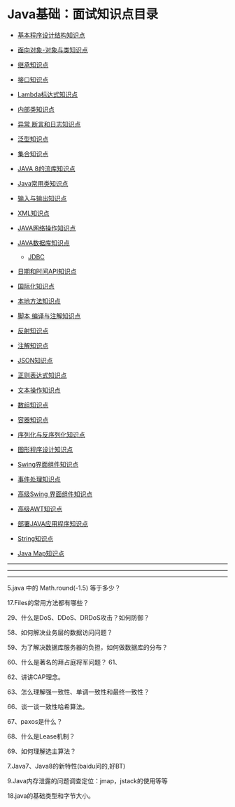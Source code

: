 
# Java基础：面试知识点目录

* [基本程序设计结构知识点](https://github.com/stevenli91748/JAVA-Architecture/blob/master/Java%20fundamental/interview/%E5%9F%BA%E6%9C%AC%E7%A8%8B%E5%BA%8F%E8%AE%BE%E8%AE%A1%E7%BB%93%E6%9E%84%E7%9F%A5%E8%AF%86%E7%82%B9.md)
  
* [面向对象-对象与类知识点](https://github.com/stevenli91748/JAVA-Architecture/blob/master/Object%20oriented/interview/README.md)
* [继承知识点](https://github.com/stevenli91748/JAVA-Architecture/blob/master/Java%20fundamental/interview/继承知识点.md)
* [接口知识点](https://github.com/stevenli91748/JAVA-Architecture/blob/master/Java%20fundamental/interview/接口知识点.md)
* [Lambda标达式知识点](https://github.com/stevenli91748/JAVA-Architecture/blob/master/Java%20fundamental/interview/Lambda标达式知识点.md)
* [内部类知识点](https://github.com/stevenli91748/JAVA-Architecture/blob/master/Java%20fundamental/interview/内部类知识点.md)
* [ 异常 断言和日志知识点](https://github.com/stevenli91748/JAVA-Architecture/blob/master/Java%20fundamental/interview/异常%20断言和日志知识点.md)
* [泛型知识点](https://github.com/stevenli91748/JAVA-Architecture/blob/master/Java%20fundamental/interview/泛型知识点.md)
* [集合知识点](https://github.com/stevenli91748/JAVA-Architecture/blob/master/Java%20fundamental/interview/容器.md)
* [JAVA 8的流库知识点](https://github.com/stevenli91748/JAVA-Architecture/blob/master/Java%20fundamental/interview/JAVA5-8的流库知识点.md)
* [Java常用类知识点](https://github.com/stevenli91748/JAVA-Architecture/blob/master/Java%20fundamental/interview/Java常用类知识点.md)
* [输入与输出知识点](https://github.com/stevenli91748/JAVA-Architecture/blob/master/Java%20fundamental/interview/javaIO.md)
* [XML知识点](https://github.com/stevenli91748/JAVA-Architecture/blob/master/Java%20fundamental/interview/XML知识点.md)
* [JAVA网络操作知识点](https://github.com/stevenli91748/JAVA-Architecture/blob/master/Java%20fundamental/interview/JAVA网络操作知识点.md)
* [JAVA数据库知识点](https://github.com/stevenli91748/JAVA-Architecture/blob/master/Java%20fundamental/interview/JAVA数据库知识点.md)
  *  [JDBC](#JDBC)
* [日期和时间API知识点](https://github.com/stevenli91748/JAVA-Architecture/blob/master/Java%20fundamental/interview/日期和时间API知识点.md)
* [ 国际化知识点](https://github.com/stevenli91748/JAVA-Architecture/blob/master/Java%20fundamental/interview/国际化知识点.md)
* [本地方法知识点](https://github.com/stevenli91748/JAVA-Architecture/blob/master/Java%20fundamental/interview/本地方法知识点.md)
* [脚本 编译与注解知识点](https://github.com/stevenli91748/JAVA-Architecture/blob/master/Java%20fundamental/interview/脚本%20编译与注解知识点.md)
* [反射知识点](https://github.com/stevenli91748/JAVA-Architecture/blob/master/Java%20fundamental/interview/反射.md)
* [注解知识点](https://github.com/stevenli91748/JAVA-Architecture/blob/master/Java%20fundamental/interview/注解知识点.md)
* [JSON知识点](https://github.com/stevenli91748/JAVA-Architecture/blob/master/Java%20fundamental/interview/JSON知识点.md)
* [正则表达式知识点](https://github.com/stevenli91748/JAVA-Architecture/blob/master/Java%20fundamental/interview/正则表达式知识点.md)
* [文本操作知识点](https://github.com/stevenli91748/JAVA-Architecture/blob/master/Java%20fundamental/interview/文本操作知识点.md)
* [数组知识点](https://github.com/stevenli91748/JAVA-Architecture/blob/master/Java%20fundamental/interview/数组知识点.md)
* [容器知识点](#26-容器)
* [序列化与反序列化知识点](https://github.com/stevenli91748/JAVA-Architecture/blob/master/Java%20fundamental/interview/序列化与反序列化知识点.md)
* [图形程序设计知识点](#28-图形程序设计)
* [Swing界面组件知识点](#29-Swing界面组件)
* [事件处理知识点](https://github.com/stevenli91748/JAVA-Architecture/blob/master/Java%20fundamental/interview/java事件处理知识点.md)
* [高级Swing 界面组件知识点](#31-高级Swing-界面组件)
* [高级AWT知识点](#32-高级AWT)
* [部署JAVA应用程序知识点](#33-部署JAVA应用程序)
* [String知识点](https://github.com/stevenli91748/JAVA-Architecture/blob/master/Java%20fundamental/interview/String知识点.md)
* [Java Map知识点](https://github.com/stevenli91748/JAVA-Architecture/blob/master/Java%20fundamental/interview/Java%20Map知识点.md)





---



---
---





5.java 中的 Math.round(-1.5) 等于多少？



17.Files的常用方法都有哪些？

29、什么是DoS、DDoS、DRDoS攻击？如何防御？

58、如何解决业务层的数据访问问题？

59、为了解决数据库服务器的负担，如何做数据库的分布？

60、什么是著名的拜占庭将军问题？
 61、

62、讲讲CAP理念。

63、怎么理解强一致性、单调一致性和最终一致性？

66、谈一谈一致性哈希算法。

67、paxos是什么？

68、什么是Lease机制？

69、如何理解选主算法？



7.Java7、Java8的新特性(baidu问的,好BT)



9.Java内存泄露的问题调查定位：jmap，jstack的使用等等

18.java的基础类型和字节大小。







